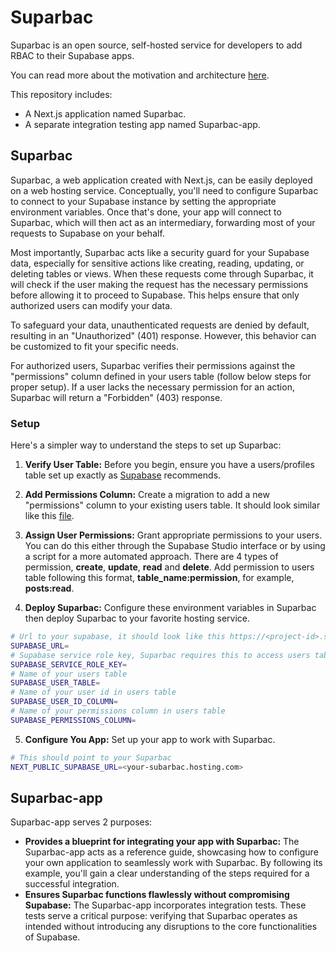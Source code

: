 # Suparbac

Suparbac is an open source, self-hosted service for developers to add RBAC to their Supabase apps.

You can read more about the motivation and architecture [here](https://supatable.com/suparbac).

This repository includes:

* A Next.js application named Suparbac.
* A separate integration testing app named Suparbac-app.

## Suparbac

Suparbac, a web application created with Next.js, can be easily deployed on a web hosting service. Conceptually, you'll need to configure Suparbac to connect to your Supabase instance by setting the appropriate environment variables. Once that's done, your app will connect to Suparbac, which will then act as an intermediary, forwarding most of your requests to Supabase on your behalf.

Most importantly, Suparbac acts like a security guard for your Supabase data, especially for sensitive actions like creating, reading, updating, or deleting tables or views. When these requests come through Suparbac, it will check if the user making the request has the necessary permissions before allowing it to proceed to Supabase. This helps ensure that only authorized users can modify your data.

To safeguard your data, unauthenticated requests are denied by default, resulting in an "Unauthorized" (401) response. However, this behavior can be customized to fit your specific needs.

For authorized users, Suparbac verifies their permissions against the "permissions" column defined in your users table (follow below steps for proper setup). If a user lacks the necessary permission for an action, Suparbac will return a "Forbidden" (403) response.

### Setup

Here's a simpler way to understand the steps to set up Suparbac:

1. **Verify User Table:** Before you begin, ensure you have a users/profiles table set up exactly as [Supabase](https://supabase.com/docs/guides/auth/managing-user-data) recommends.

2. **Add Permissions Column:** Create a migration to add a new "permissions" column to your existing users table. It should look similar like this [file](https://github.com/phungleson/suparbac/blob/main/packages/suparbac-app/supabase/migrations/20230031034630_add_users_permissions.sql).

3. **Assign User Permissions:** Grant appropriate permissions to your users. You can do this either through the Supabase Studio interface or by using a script for a more automated approach. There are 4 types of permission, **create**, **update**, **read** and **delete**. Add permission to users table following this format, **table_name:permission**, for example, **posts:read**.

4. **Deploy Suparbac:** Configure these environment variables in Suparbac then deploy Suparbac to your favorite hosting service.

```sh
# Url to your supabase, it should look like this https://<project-id>.supabase.co
SUPABASE_URL=
# Supabase service role key, Suparbac requires this to access users table
SUPABASE_SERVICE_ROLE_KEY=
# Name of your users table
SUPABASE_USER_TABLE=
# Name of your user id in users table
SUPABASE_USER_ID_COLUMN=
# Name of your permissions column in users table
SUPABASE_PERMISSIONS_COLUMN=
```

5. **Configure You App:** Set up your app to work with Suparbac.

```sh
# This should point to your Suparbac
NEXT_PUBLIC_SUPABASE_URL=<your-subarbac.hosting.com>
```

## Suparbac-app

Suparbac-app serves 2 purposes:

* **Provides a blueprint for integrating your app with Suparbac:** The Suparbac-app acts as a reference guide, showcasing how to configure your own application to seamlessly work with Suparbac. By following its example, you'll gain a clear understanding of the steps required for a successful integration.
* **Ensures Suparbac functions flawlessly without compromising Supabase:** The Suparbac-app incorporates integration tests. These tests serve a critical purpose: verifying that Suparbac operates as intended without introducing any disruptions to the core functionalities of Supabase. 
